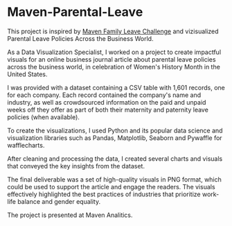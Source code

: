 # Maven-Parental-Leave
This project is inspired by [Maven Family Leave Challenge](https://www.mavenanalytics.io/blog/maven-family-leave-challenge) and vizisualized Parental Leave Policies Across the Business World.

As a Data Visualization Specialist, I worked on a project to create impactful visuals for an online business journal article about parental leave policies across the business world, in celebration of Women's History Month in the United States.

I was provided with a dataset containing a CSV table with 1,601 records, one for each company. Each record contained the company's name and industry, as well as crowdsourced information on the paid and unpaid weeks off they offer as part of both their maternity and paternity leave policies (when available).

To create the visualizations, I used Python and its popular data science and visualization libraries such as Pandas, Matplotlib, Seaborn and Pywaffle for wafflecharts.

After cleaning and processing the data, I created several charts and visuals that conveyed the key insights from the dataset.

The final deliverable was a set of high-quality visuals in PNG format, which could be used to support the article and engage the readers. The visuals effectively highlighted the best practices of industries that prioritize work-life balance and gender equality.

The project is presented at Maven Analitics.
